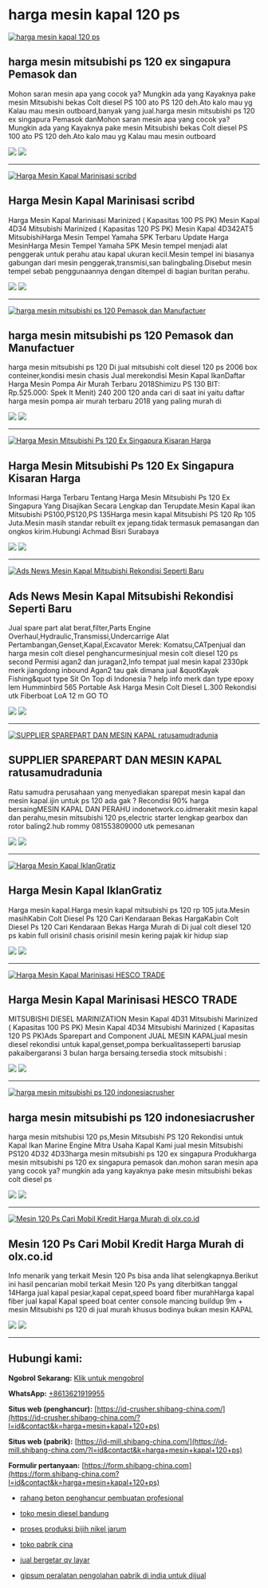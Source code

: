 # harga mesin kapal 120 ps

<a href="https://swt.shibang-china.com/?l=id&img&k=harga+mesin+kapal+120+ps" target="_blank">![harga mesin kapal 120 ps](http://static.shibang-china.com/all-800x300/957.jpg)</a>

## harga mesin mitsubishi ps 120 ex singapura Pemasok dan
Mohon saran mesin apa yang cocok ya? Mungkin ada yang Kayaknya pake mesin Mitsubishi bekas Colt diesel PS 100 ato PS 120 deh.Ato kalo mau yg Kalau mau mesin outboard,banyak yang jual.harga mesin mitsubishi ps 120 ex singapura Pemasok danMohon saran mesin apa yang cocok ya? Mungkin ada yang Kayaknya pake mesin Mitsubishi bekas Colt diesel PS 100 ato PS 120 deh.Ato kalo mau yg Kalau mau mesin outboard


<a href="https://whatsapp.shibangsoft.com/WhatsApp.php" target="_blank" title="WhatsApp">![](http://static.shibang-china.com/icon/whatsapp.png)</a> <a href="https://swt.shibang-china.com/?l=id&icon&k=harga+mesin+kapal+120+ps" target="_blank">![](http://static.shibang-china.com/icon/chat-id.png)</a>

---

<a href="https://swt.shibang-china.com/?l=id&img&k=harga+mesin+kapal+120+ps" target="_blank">![Harga Mesin Kapal Marinisasi scribd](http://static.shibang-china.com/all-800x300/695.jpg)</a>

## Harga Mesin Kapal Marinisasi scribd
Harga Mesin Kapal Marinisasi Marinized ( Kapasitas 100 PS PK) Mesin Kapal 4D34 Mitsubishi Marinized ( Kapasitas 120 PS PK) Mesin Kapal 4D342AT5 MitsubishiHarga Mesin Tempel Yamaha 5PK Terbaru Update Harga MesinHarga Mesin Tempel Yamaha 5PK Mesin tempel menjadi alat penggerak untuk perahu atau kapal ukuran kecil.Mesin tempel ini biasanya gabungan dari mesin penggerak,transmisi,san balingbaling.Disebut mesin tempel sebab penggunaannya dengan ditempel di bagian buritan perahu.


<a href="https://whatsapp.shibangsoft.com/WhatsApp.php" target="_blank" title="WhatsApp">![](http://static.shibang-china.com/icon/whatsapp.png)</a> <a href="https://swt.shibang-china.com/?l=id&icon&k=harga+mesin+kapal+120+ps" target="_blank">![](http://static.shibang-china.com/icon/chat-id.png)</a>

---

<a href="https://swt.shibang-china.com/?l=id&img&k=harga+mesin+kapal+120+ps" target="_blank">![harga mesin mitsubishi ps 120 Pemasok dan Manufactuer](http://static.shibang-china.com/all-800x300/788.jpg)</a>

## harga mesin mitsubishi ps 120 Pemasok dan Manufactuer
harga mesin mitsubishi ps 120 Di jual mitsubishi colt diesel 120 ps 2006 box conteiner,kondisi mesin chasis Jual merekondisi Mesin Kapal IkanDaftar Harga Mesin Pompa Air Murah Terbaru 2018Shimizu PS 130 BIT: Rp.525.000: Spek lt Menit) 240 200 120 anda cari di saat ini yaitu daftar harga mesin pompa air murah terbaru 2018 yang paling murah di


<a href="https://whatsapp.shibangsoft.com/WhatsApp.php" target="_blank" title="WhatsApp">![](http://static.shibang-china.com/icon/whatsapp.png)</a> <a href="https://swt.shibang-china.com/?l=id&icon&k=harga+mesin+kapal+120+ps" target="_blank">![](http://static.shibang-china.com/icon/chat-id.png)</a>

---

<a href="https://swt.shibang-china.com/?l=id&img&k=harga+mesin+kapal+120+ps" target="_blank">![Harga Mesin Mitsubishi Ps 120 Ex Singapura Kisaran Harga](http://static.shibang-china.com/all-800x300/186.jpg)</a>

## Harga Mesin Mitsubishi Ps 120 Ex Singapura Kisaran Harga
Informasi Harga Terbaru Tentang Harga Mesin Mitsubishi Ps 120 Ex Singapura Yang Disajikan Secara Lengkap dan Terupdate.Mesin Kapal ikan Mitsubishi PS100,PS120,PS 135Harga mesin kapal Mitsubishi PS 120 Rp 105 Juta.Mesin masih standar rebuilt ex jepang.tidak termasuk pemasangan dan ongkos kirim.Hubungi Achmad Bisri Surabaya


<a href="https://whatsapp.shibangsoft.com/WhatsApp.php" target="_blank" title="WhatsApp">![](http://static.shibang-china.com/icon/whatsapp.png)</a> <a href="https://swt.shibang-china.com/?l=id&icon&k=harga+mesin+kapal+120+ps" target="_blank">![](http://static.shibang-china.com/icon/chat-id.png)</a>

---

<a href="https://swt.shibang-china.com/?l=id&img&k=harga+mesin+kapal+120+ps" target="_blank">![Ads News Mesin Kapal Mitsubishi Rekondisi Seperti Baru](http://static.shibang-china.com/all-800x300/1486.jpg)</a>

## Ads News Mesin Kapal Mitsubishi Rekondisi Seperti Baru
Jual spare part alat berat,filter,Parts Engine Overhaul,Hydraulic,Transmissi,Undercarrige Alat Pertambangan,Genset,Kapal,Excavator Merek: Komatsu,CATpenjual dan harga mesin colt diesel penghancurmesinjual mesin colt diesel 120 ps second Permisi agan2 dan juragan2,Info tempat jual mesin kapal 2330pk merk jiangdong inbound Agan2 tau gak dimana jual &quotKayak Fishing&quot type Sit On Top di Indonesia ? help info merk dan type epoxy lem Humminbird 565 Portable Ask Harga Mesin Colt Diesel L.300 Rekondisi utk Fiberboat LoA 12 m GO TO


<a href="https://whatsapp.shibangsoft.com/WhatsApp.php" target="_blank" title="WhatsApp">![](http://static.shibang-china.com/icon/whatsapp.png)</a> <a href="https://swt.shibang-china.com/?l=id&icon&k=harga+mesin+kapal+120+ps" target="_blank">![](http://static.shibang-china.com/icon/chat-id.png)</a>

---

<a href="https://swt.shibang-china.com/?l=id&img&k=harga+mesin+kapal+120+ps" target="_blank">![SUPPLIER SPAREPART DAN MESIN KAPAL ratusamudradunia](http://static.shibang-china.com/all-800x300/349.jpg)</a>

## SUPPLIER SPAREPART DAN MESIN KAPAL ratusamudradunia
Ratu samudra perusahaan yang menyediakan sparepat mesin kapal dan mesin kapal.ijin untuk ps 120 ada gak ? Recondisi 90% harga bersaingMESIN KAPAL DAN PERAHU indonetwork.co.idmerakit mesin kapal dan perahu,mesin mitsubishi 120 ps,electric starter lengkap gearbox dan rotor baling2.hub rommy 081553809000 utk pemesanan


<a href="https://whatsapp.shibangsoft.com/WhatsApp.php" target="_blank" title="WhatsApp">![](http://static.shibang-china.com/icon/whatsapp.png)</a> <a href="https://swt.shibang-china.com/?l=id&icon&k=harga+mesin+kapal+120+ps" target="_blank">![](http://static.shibang-china.com/icon/chat-id.png)</a>

---

<a href="https://swt.shibang-china.com/?l=id&img&k=harga+mesin+kapal+120+ps" target="_blank">![Harga Mesin Kapal IklanGratiz](http://static.shibang-china.com/all-800x300/733.jpg)</a>

## Harga Mesin Kapal IklanGratiz
Harga mesin kapal.Harga mesin kapal mitsubishi ps 120 rp 105 juta.Mesin masihKabin Colt Diesel Ps 120 Cari Kendaraan Bekas HargaKabin Colt Diesel Ps 120 Cari Kendaraan Bekas Harga Murah di Di jual colt diesel 120 ps kabin full orisinil chasis orisinil mesin kering pajak kir hidup siap


<a href="https://whatsapp.shibangsoft.com/WhatsApp.php" target="_blank" title="WhatsApp">![](http://static.shibang-china.com/icon/whatsapp.png)</a> <a href="https://swt.shibang-china.com/?l=id&icon&k=harga+mesin+kapal+120+ps" target="_blank">![](http://static.shibang-china.com/icon/chat-id.png)</a>

---

<a href="https://swt.shibang-china.com/?l=id&img&k=harga+mesin+kapal+120+ps" target="_blank">![Harga Mesin Kapal Marinisasi HESCO TRADE](http://static.shibang-china.com/all-800x300/352.jpg)</a>

## Harga Mesin Kapal Marinisasi HESCO TRADE
MITSUBISHI DIESEL MARINIZATION Mesin Kapal 4D31 Mitsubishi Marinized ( Kapasitas 100 PS PK) Mesin Kapal 4D34 Mitsubishi Marinized ( Kapasitas 120 PS PK)Ads Sparepart and Component JUAL MESIN KAPALjual mesin diesel rekondisi untuk kapal,genset,pompa berkualitasseperti barusiap pakaibergaransi 3 bulan harga bersaing.tersedia stock mitsubishi :


<a href="https://whatsapp.shibangsoft.com/WhatsApp.php" target="_blank" title="WhatsApp">![](http://static.shibang-china.com/icon/whatsapp.png)</a> <a href="https://swt.shibang-china.com/?l=id&icon&k=harga+mesin+kapal+120+ps" target="_blank">![](http://static.shibang-china.com/icon/chat-id.png)</a>

---

<a href="https://swt.shibang-china.com/?l=id&img&k=harga+mesin+kapal+120+ps" target="_blank">![harga mesin mitsubishi ps 120 indonesiacrusher](http://static.shibang-china.com/all-800x300/324.jpg)</a>

## harga mesin mitsubishi ps 120 indonesiacrusher
harga mesin mitshubisi 120 ps,Mesin Mitsubishi PS 120 Rekondisi untuk Kapal Ikan Marine Engine Mitra Usaha Kapal Kami jual mesin Mitsubishi PS120 4D32 4D33harga mesin mitsubishi ps 120 ex singapura Produkharga mesin mitsubishi ps 120 ex singapura pemasok dan.mohon saran mesin apa yang cocok ya? mungkin ada yang kayaknya pake mesin mitsubishi bekas colt diesel ps


<a href="https://whatsapp.shibangsoft.com/WhatsApp.php" target="_blank" title="WhatsApp">![](http://static.shibang-china.com/icon/whatsapp.png)</a> <a href="https://swt.shibang-china.com/?l=id&icon&k=harga+mesin+kapal+120+ps" target="_blank">![](http://static.shibang-china.com/icon/chat-id.png)</a>

---

<a href="https://swt.shibang-china.com/?l=id&img&k=harga+mesin+kapal+120+ps" target="_blank">![Mesin 120 Ps Cari Mobil Kredit Harga Murah di olx.co.id](http://static.shibang-china.com/all-800x300/939.jpg)</a>

## Mesin 120 Ps Cari Mobil Kredit Harga Murah di olx.co.id
Info menarik yang terkait Mesin 120 Ps bisa anda lihat selengkapnya.Berikut ini hasil pencarian mobil terkait Mesin 120 Ps yang diterbitkan tanggal 14Harga jual kapal pesiar,kapal cepat,speed board fiber murahHarga kapal fiber jual kapal Kapal speed boat center console mancing buildup 9m + mesin Mitsubishi ps 120 di jual murah khusus bodinya bukan mesin KAPAL


<a href="https://whatsapp.shibangsoft.com/WhatsApp.php" target="_blank" title="WhatsApp">![](http://static.shibang-china.com/icon/whatsapp.png)</a> <a href="https://swt.shibang-china.com/?l=id&icon&k=harga+mesin+kapal+120+ps" target="_blank">![](http://static.shibang-china.com/icon/chat-id.png)</a>

---
## Hubungi kami:

**Ngobrol Sekarang:** [Klik untuk mengobrol](https://swt.shibang-china.com?l=id&contact&k=harga+mesin+kapal+120+ps)

**WhatsApp:**  [+8613621919955](https://whatsapp.shibangsoft.com/WhatsApp.php)

**Situs web (penghancur):** [https://id-crusher.shibang-china.com/](https://id-crusher.shibang-china.com/?l=id&contact&k=harga+mesin+kapal+120+ps)

**Situs web (pabrik):** [https://id-mill.shibang-china.com/](https://id-mill.shibang-china.com/?l=id&contact&k=harga+mesin+kapal+120+ps)

**Formulir pertanyaan:** [https://form.shibang-china.com](https://form.shibang-china.com?l=id&contact&k=harga+mesin+kapal+120+ps)

* [rahang beton penghancur pembuatan profesional](../33/rahang%20beton%20penghancur%20pembuatan%20profesional.md)

* [toko mesin diesel bandung](../40/toko%20mesin%20diesel%20bandung.md)

* [proses produksi bijih nikel jarum](../32/proses%20produksi%20bijih%20nikel%20jarum.md)

* [toko pabrik cina](../40/toko%20pabrik%20cina.md)

* [jual bergetar qy layar](../34/jual%20bergetar%20qy%20layar.md)

* [gipsum peralatan pengolahan pabrik di india untuk dijual](../36/gipsum%20peralatan%20pengolahan%20pabrik%20di%20india%20untuk%20dijual.md)